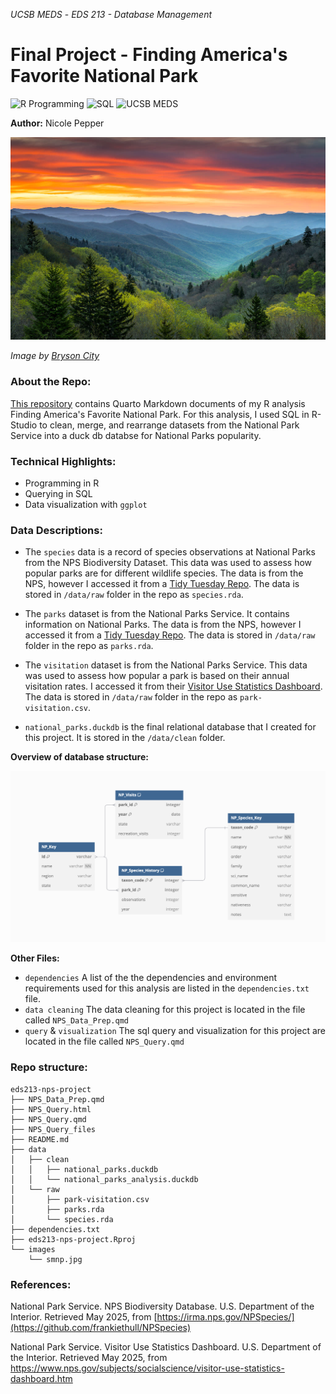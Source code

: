 *UCSB MEDS* - *EDS 213 - Database Management*


# Final Project - Finding America's Favorite National Park

![R Programming](https://img.shields.io/badge/R_Programming-cornflowerblue?style=for-the-badge&logo=R) ![SQL](https://img.shields.io/badge/SQL-purple?style=for-the-badge)  ![UCSB MEDS](https://img.shields.io/badge/UCSB%20MEDS-blue?style=for-the-badge) 

**Author:** Nicole Pepper

<div style="text-align: left;">
  <img src="https://github.com/nicolelpepper/eds213-nps-project/blob/main/images/smnp.jpg" alt="Image" width="900">

*Image by [Bryson City]([https://unsplash.com/photos/aerial-photography-of-white-frames-on-top-of-water-eUfnha6ev9g](https://www.google.com/url?sa=i&url=https%3A%2F%2Fwww.explorebrysoncity.com%2Fthings-to-do%2Fgreat-smoky-mountains-national-park%2F&psig=AOvVaw3q7BvdR_njsJ5BcTdUlWuo&ust=1747442266861000&source=images&cd=vfe&opi=89978449&ved=0CBQQjRxqFwoTCLC6mO7fpo0DFQAAAAAdAAAAABAE))*

### About the Repo:
[This repository](https://github.com/nicolelpepper/eds213-nps-project) contains Quarto Markdown documents of my R analysis Finding America's Favorite National Park. For this analysis, I used SQL in R-Studio to clean, merge, and rearrange datasets from the National Park Service into a duck db databse for National Parks popularity.

### Technical Highlights:
- Programming in R
-  Querying in SQL
- Data visualization with `ggplot`

### Data Descriptions:

- The `species` data is a record of species observations at National Parks from the NPS Biodiversity Dataset. This data was used to assess how popular parks are for different wildlife species. The data is from the NPS, however I accessed it from a [Tidy Tuesday Repo](https://github.com/frankiethull/NPSpecies). The data is stored in `/data/raw` folder in the repo as `species.rda`.
  
- The `parks` dataset is from the National Parks Service. It contains information on National Parks. The data is from the NPS, however I accessed it from a [Tidy Tuesday Repo](https://github.com/frankiethull/NPSpecies). The data is stored in `/data/raw` folder in the repo as `parks.rda`.
    
- The `visitation` dataset is from the National Parks Service. This data was used to assess how popular a park is based on their annual visitation rates. I accessed it from their [Visitor Use Statistics Dashboard](https://www.nps.gov/subjects/socialscience/visitor-use-statistics-dashboard.htm). The data is stored in `/data/raw` folder in the repo as `park-visitation.csv`.

- `national_parks.duckdb` is the final relational database that I created for this project. It is stored in the `/data/clean` folder.

**Overview of database structure:**
 <div style="text-align: left;">
  <img src="https://github.com/nicolelpepper/eds213-nps-project/blob/main/images/db-diagram.png" alt="Image" width="900">

**Other Files:**
- `dependencies` A list of the the dependencies and environment requirements used for this analysis are listed in the `dependencies.txt` file.
- `data cleaning` The data cleaning for this project is located in the file called `NPS_Data_Prep.qmd`
- `query` & `visualization` The sql query and visualization for this project are located in the file called `NPS_Query.qmd`

### Repo structure:

```
eds213-nps-project
├── NPS_Data_Prep.qmd
├── NPS_Query.html
├── NPS_Query.qmd
├── NPS_Query_files
├── README.md
├── data
│   ├── clean
│   │   ├── national_parks.duckdb
│   │   └── national_parks_analysis.duckdb
│   └── raw
│       ├── park-visitation.csv
│       ├── parks.rda
│       └── species.rda
├── dependencies.txt
├── eds213-nps-project.Rproj
└── images
    └── smnp.jpg
```

### References:
National Park Service. NPS Biodiversity Database. U.S. Department of the Interior. Retrieved May 2025, from [https://irma.nps.gov/NPSpecies/](https://github.com/frankiethull/NPSpecies)

National Park Service. Visitor Use Statistics Dashboard. U.S. Department of the Interior. Retrieved May 2025, from https://www.nps.gov/subjects/socialscience/visitor-use-statistics-dashboard.htm

